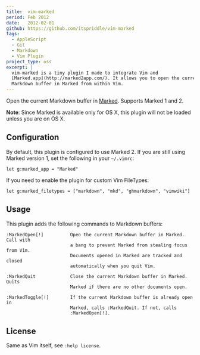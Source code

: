 ```yaml
---
title:  vim-marked
period: Feb 2012
date:   2012-02-01
github: https://github.com/itspriddle/vim-marked
tags:
  - AppleScript
  - Git
  - Markdown
  - Vim Plugin
project_type: oss
excerpt: |
  vim-marked is a tiny plugin I made to integrate Vim and
  [Marked.app](http://marked2app.com/). It allows you to open the current
  Markdown buffer in Marked from within Vim.
---
```


Open the current Markdown buffer in [Marked](http://markedapp.com/). Supports
Marked 1 and 2.

**Note**: Since Marked is available only for OS X, this plugin will not be loaded
unless you are on OS X.

## Configuration

By default, this plugin is configured to use Marked 2. If you are still using
Marked version 1, set the following in your `~/.vimrc`:

    let g:marked_app = "Marked"

If you need to enable the plugin for custom Vim FileTypes:

    let g:marked_filetypes = ["markdown", "mkd", "ghmarkdown", "vimwiki"]

## Usage

This plugin adds the following commands to Markdown buffers:

    :MarkedOpen[!]          Open the current Markdown buffer in Marked. Call with
                            a bang to prevent Marked from stealing focus from Vim.
                            Documents opened in Marked are tracked and closed
                            automatically when you quit Vim.

    :MarkedQuit             Close the current Markdown buffer in Marked. Quits
                            Marked if there are no other documents open.

    :MarkedToggle[!]        If the current Markdown buffer is already open in
                            Marked, calls :MarkedQuit. If not, calls
                            :MarkedOpen[!].

## License

Same as Vim itself, see `:help license`.
